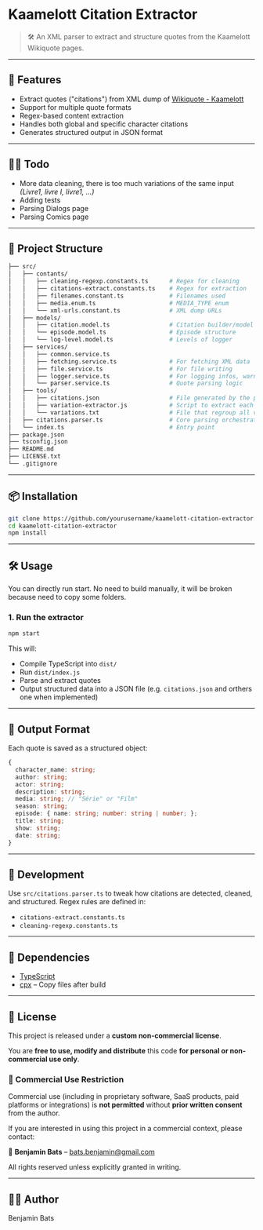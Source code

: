 # Kaamelott Citation Extractor

> 🛠️ An XML parser to extract and structure quotes from the Kaamelott Wikiquote pages.

---

## 🚀 Features

* Extract quotes ("citations") from XML dump of [Wikiquote - Kaamelott](https://fr.wikiquote.org/wiki/Kaamelott)
* Support for multiple quote formats
* Regex-based content extraction
* Handles both global and specific character citations
* Generates structured output in JSON format

---

## 👨‍💻 Todo

* More data cleaning, there is too much variations of the same input _(Livre1, livre I, livre1, ...)_
* Adding tests
* Parsing Dialogs page
* Parsing Comics page

---

## 📁 Project Structure

```bash
├── src/
│   ├── contants/
│   │   ├── cleaning-regexp.constants.ts      # Regex for cleaning
│   │   ├── citations-extract.constants.ts    # Regex for extraction
│   │   ├── filenames.constant.ts             # Filenames used
│   │   ├── media.enum.ts                     # MEDIA_TYPE enum
│   │   └── xml-urls.constant.ts              # XML dump URLs
│   ├── models/
│   │   ├── citation.model.ts                 # Citation builder/model
│   │   └── episode.model.ts                  # Episode structure
│   │   └── log-level.model.ts                # Levels of logger
│   ├── services/
│   │   ├── common.service.ts
│   │   ├── fetching.service.ts               # For fetching XML data
│   │   ├── file.service.ts                   # For file writing
│   │   ├── logger.service.ts                 # For logging infos, warnings and errors
│   │   └── parser.service.ts                 # Quote parsing logic
│   ├── tools/
│   │   ├── citations.json                    # File generated by the parser to test data validity
│   │   ├── variation-extractor.js            # Script to extract each value of the results JSON file into a .txt
│   │   └── variations.txt                    # File that regroup all variations of datas without any double
│   ├── citations.parser.ts                   # Core parsing orchestration
│   └── index.ts                              # Entry point
├── package.json
├── tsconfig.json
├── README.md
├── LICENSE.txt
└── .gitignore
```

---

## 📦 Installation

```bash
git clone https://github.com/yourusername/kaamelott-citation-extractor.git
cd kaamelott-citation-extractor
npm install
```

---

## 🛠️ Usage

You can directly run start. No need to build manually, it will be broken because need to copy some folders.

### 1. Run the extractor

```bash
npm start
```

This will:

* Compile TypeScript into `dist/`
* Run `dist/index.js`
* Parse and extract quotes
* Output structured data into a JSON file (e.g. `citations.json` and orthers one when implemented)

---

## 📑 Output Format

Each quote is saved as a structured object:

```ts
{
  character_name: string;
  author: string;
  actor: string;
  description: string;
  media: string; // "Série" or "Film"
  season: string;
  episode: { name: string; number: string | number; };
  title: string;
  show: string;
  date: string;
}
```

---

## 🧪 Development

Use `src/citations.parser.ts` to tweak how citations are detected, cleaned, and structured. Regex rules are defined in:

* `citations-extract.constants.ts`
* `cleaning-regexp.constants.ts`

---

## 🧩 Dependencies

* [TypeScript](https://www.typescriptlang.org/)
* [cpx](https://www.npmjs.com/package/cpx) – Copy files after build

---

## 📄 License

This project is released under a **custom non-commercial license**.

You are **free to use, modify and distribute** this code **for personal or non-commercial use only**.

### 🚫 Commercial Use Restriction

Commercial use (including in proprietary software, SaaS products, paid platforms or integrations) is **not permitted** without **prior written consent** from the author.

If you are interested in using this project in a commercial context, please contact:

📧 **Benjamin Bats** – [bats.benjamin@gmail.com](mailto:bats.benjamin@gmail.com)

All rights reserved unless explicitly granted in writing.

---

## 🧙‍♂️ Author

Benjamin Bats
